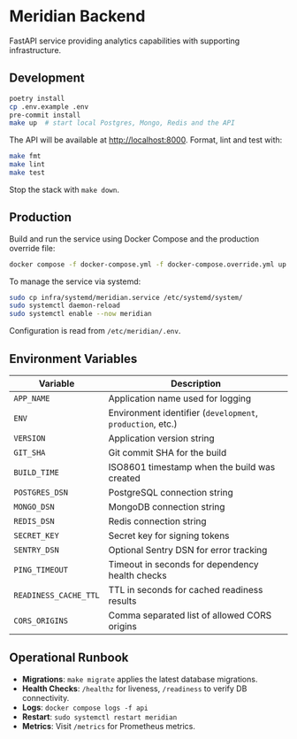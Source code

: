 # Meridian Backend

FastAPI service providing analytics capabilities with supporting infrastructure.

## Development

```bash
poetry install
cp .env.example .env
pre-commit install
make up  # start local Postgres, Mongo, Redis and the API
```

The API will be available at [http://localhost:8000](http://localhost:8000). Format, lint and test with:

```bash
make fmt
make lint
make test
```

Stop the stack with `make down`.

## Production

Build and run the service using Docker Compose and the production override file:

```bash
docker compose -f docker-compose.yml -f docker-compose.override.yml up -d
```

To manage the service via systemd:

```bash
sudo cp infra/systemd/meridian.service /etc/systemd/system/
sudo systemctl daemon-reload
sudo systemctl enable --now meridian
```

Configuration is read from `/etc/meridian/.env`.

## Environment Variables

| Variable | Description |
| -------- | ----------- |
| `APP_NAME` | Application name used for logging |
| `ENV` | Environment identifier (`development`, `production`, etc.) |
| `VERSION` | Application version string |
| `GIT_SHA` | Git commit SHA for the build |
| `BUILD_TIME` | ISO8601 timestamp when the build was created |
| `POSTGRES_DSN` | PostgreSQL connection string |
| `MONGO_DSN` | MongoDB connection string |
| `REDIS_DSN` | Redis connection string |
| `SECRET_KEY` | Secret key for signing tokens |
| `SENTRY_DSN` | Optional Sentry DSN for error tracking |
| `PING_TIMEOUT` | Timeout in seconds for dependency health checks |
| `READINESS_CACHE_TTL` | TTL in seconds for cached readiness results |
| `CORS_ORIGINS` | Comma separated list of allowed CORS origins |

## Operational Runbook

- **Migrations**: `make migrate` applies the latest database migrations.
- **Health Checks**: `/healthz` for liveness, `/readiness` to verify DB connectivity.
- **Logs**: `docker compose logs -f api`
- **Restart**: `sudo systemctl restart meridian`
- **Metrics**: Visit `/metrics` for Prometheus metrics.

